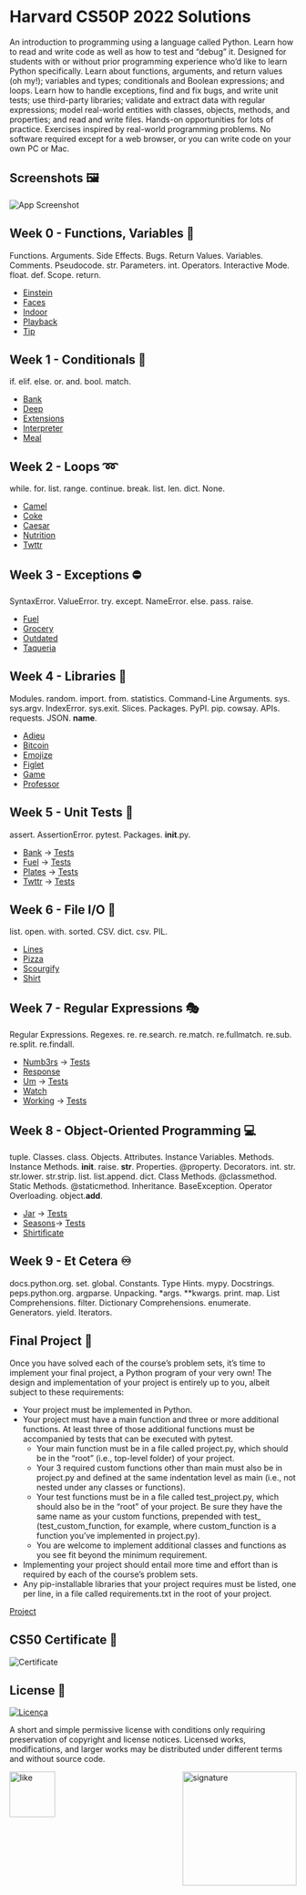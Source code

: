 # Harvard CS50P 2022 Solutions 

An introduction to programming using a language called Python. Learn how to read and write code as well as how to test and “debug” it. Designed for students with or without prior programming experience who’d like to learn Python specifically. Learn about functions, arguments, and return values (oh my!); variables and types; conditionals and Boolean expressions; and loops. Learn how to handle exceptions, find and fix bugs, and write unit tests; use third-party libraries; validate and extract data with regular expressions; model real-world entities with classes, objects, methods, and properties; and read and write files. Hands-on opportunities for lots of practice. Exercises inspired by real-world programming problems. No software required except for a web browser, or you can write code on your own PC or Mac.

## Screenshots 🖼️

![App Screenshot](./assets/1.png)

## Week 0 - Functions, Variables 🧩

Functions. Arguments. Side Effects. Bugs. Return Values. Variables. Comments. Pseudocode. str. Parameters. int. Operators. Interactive Mode. float. def. Scope. return.

- [Einstein](./week_0/einstein/einstein.py)
- [Faces](./week_0/faces/faces.py)
- [Indoor](./week_0/indoor/indoor.py)
- [Playback](./week_0/playback/playback.py)
- [Tip](./week_0/tip/tip.py)

## Week 1 - Conditionals 🚥

if. elif. else. or. and. bool. match.

- [Bank](./week_1/bank/bank.py)
- [Deep](./week_1/deep/deep.py)
- [Extensions](./week_1/extensions/extensions.py)
- [Interpreter](./week_1/interpreter/interpreter.py)
- [Meal](./week_1/meal/meal.py)

## Week 2 - Loops ➿

while. for. list. range. continue. break. list. len. dict. None.

- [Camel](./week_2/camel/camel.py)
- [Coke](./week_2/coke/coke.py)
- [Caesar](./week_2/nutrition/nutrition.py)
- [Nutrition](./week_2/plates/plates.py)
- [Twttr](./week_2/twttr/twttr.py)

## Week 3 - Exceptions ⛔

SyntaxError. ValueError. try. except. NameError. else. pass. raise.

- [Fuel](./week_3/fuel/fuel.py)
- [Grocery](./week_3/grocery/grocery.py)
- [Outdated](./week_3/outdated/outdated.py)
- [Taqueria](./week_3/taqueria/taqueria.py)

## Week 4 - Libraries 📖

Modules. random. import. from. statistics. Command-Line Arguments. sys. sys.argv. IndexError. sys.exit. Slices. Packages. PyPI. pip. cowsay. APIs. requests. JSON. __name__.

- [Adieu](./week_4/adieu/adieu.py)
- [Bitcoin](./week_4/bitcoin/bitcoin.py)
- [Emojize](./week_4/emojize/emojize.py)
- [Figlet](./week_4/figlet/figlet.py)
- [Game](./week_4/game/game.py)
- [Professor](./week_4/professor/professor.py)

## Week 5 - Unit Tests 🧨

assert. AssertionError. pytest. Packages. __init__.py.

- [Bank](./week_5/bank/bank.py) → [Tests](./week_5/bank/test_bank.py)
- [Fuel](./week_5/fuel/fuel.py) → [Tests](./week_5/fuel/test_fuel.py)
- [Plates](./week_5/plates/plates.py) → [Tests](./week_5/plates/test_plates.py)
- [Twttr](./week_5/twttr/twttr.py) → [Tests](./week_5/twttr/_testtwttr.py)

## Week 6 - File I/O 📂

list. open. with. sorted. CSV. dict. csv. PIL.

- [Lines](./week_6/lines/lines.py)
- [Pizza](./week_6/pizza/pizza.py)
- [Scourgify](./week_6/scourgify/scourgify.py)
- [Shirt](./week_6/shirt/shirt.py)

## Week 7 - Regular Expressions 🎭

Regular Expressions. Regexes. re. re.search. re.match. re.fullmatch. re.sub. re.split. re.findall.

- [Numb3rs](./week_7/numb3rs/numb3rs.py) → [Tests](./week_7/numb3rs/test_numb3rs.py)
- [Response](./week_7/response/response.py)
- [Um](./week_7/um/um.py) → [Tests](./week_7/um/test_um.py)
- [Watch](./week_7/watch/watch.py)
- [Working](./week_7/working/working.py) → [Tests](./week_7/working/test_working.py)

## Week 8 - Object-Oriented Programming 💻

tuple. Classes. class. Objects. Attributes. Instance Variables. Methods. Instance Methods. __init__. raise. __str__. Properties. @property. Decorators. int. str. str.lower. str.strip. list. list.append. dict. Class Methods. @classmethod. Static Methods. @staticmethod. Inheritance. BaseException. Operator Overloading. object.__add__.

- [Jar](./week_8/jar/jar.py) → [Tests](./week_8/jar/test_jar.py)
- [Seasons](./week_8/seasons/seasons.py)→ [Tests](./week_8/seasons/test_seasons.py)
- [Shirtificate](./week_8/shirtificate/shirtificate.py)

## Week 9 - Et Cetera ♾️

docs.python.org. set. global. Constants. Type Hints. mypy. Docstrings. peps.python.org. argparse. Unpacking. *args. **kwargs. print. map. List Comprehensions. filter. Dictionary Comprehensions. enumerate. Generators. yield. Iterators.


## Final Project 📃

Once you have solved each of the course’s problem sets, it’s time to implement your final project, a Python program of your very own! The design and implementation of your project is entirely up to you, albeit subject to these requirements:

- Your project must be implemented in Python.
- Your project must have a main function and three or more additional functions. At least three of those additional functions must be accompanied by tests that can be executed with pytest.
    - Your main function must be in a file called project.py, which should be in the “root” (i.e., top-level folder) of your project.
    - Your 3 required custom functions other than main must also be in project.py and defined at the same indentation level as main (i.e., not nested under any classes or functions).
    - Your test functions must be in a file called test_project.py, which should also be in the “root” of your project. Be sure they have the same name as your custom functions, prepended with test_ (test_custom_function, for example, where custom_function is a function you’ve implemented in project.py).
    - You are welcome to implement additional classes and functions as you see fit beyond the minimum requirement.
- Implementing your project should entail more time and effort than is required by each of the course’s problem sets.
- Any pip-installable libraries that your project requires must be listed, one per line, in a file called requirements.txt in the root of your project.

[Project](./project/)

## CS50 Certificate 📑

![Certificate](./assets//CS50.png)

## License 📝

[![Licença](https://img.shields.io/github/license/mashape/apistatus?branch=master&label=License&logo=GitHub&logoColor=ffffff&labelColor=282828&color=informational&style=flat)](https://github.com/vncsmnl/CS50X/blob/main/LICENSE)

A short and simple permissive license with conditions only requiring preservation of copyright and license notices. Licensed works, modifications, and larger works may be distributed under different terms and without source code.

<div><img align="right" src="./assets/footer.gif" alt="signature" width="200"></div>
<div><img align="left" src="./assets/rate1_w.png" alt="like" width="80"></div>